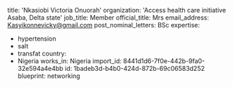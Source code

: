 title: 'Nkasiobi  Victoria Onuorah'
organization: 'Access health care initiative Asaba, Delta state'
job_title: Member
official_title: Mrs
email_address: Kasyikonnevicky@gmail.com
post_nominal_letters: BSc
expertise:
  - hypertension
  - salt
  - transfat
country:
  - Nigeria
works_in: Nigeria
import_id: 8441d1d6-7f0e-442b-9fa0-32e594a4e4bb
id: 1badeb3d-b4b0-424d-872b-69c06583d252
blueprint: networking

